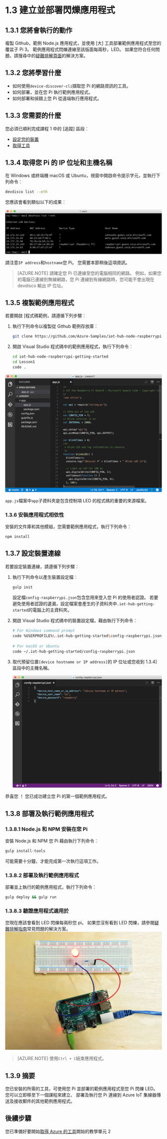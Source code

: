 <properties
 pageTitle="建立並部署閃爍應用程式 |Microsoft Azure"
 description="複製 Github，範例 Node.js 應用程式，然後 gulp 部署至您的覆盆子 Pi 3 區這個應用程式]。 此範例應用程式閃爍連線至該版面每兩秒，LED。"
 services="iot-hub"
 documentationCenter=""
 authors="shizn"
 manager="timlt"
 tags=""
 keywords=""/>

<tags
 ms.service="iot-hub"
 ms.devlang="multiple"
 ms.topic="article"
 ms.tgt_pltfrm="na"
 ms.workload="na"
 ms.date="10/21/2016"
 ms.author="xshi"/>

# <a name="13-create-and-deploy-the-blink-application"></a>1.3 建立並部署閃爍應用程式

## <a name="131-what-you-will-do"></a>1.3.1 您將會執行的動作

複製 Github，範例 Node.js 應用程式，並使用 [大] 工具部署範例應用程式至您的覆盆子 Pi 3。 範例應用程式閃爍連線至該版面每兩秒，LED。 如果您符合任何問題，請搜尋中的[疑難排解頁面](iot-hub-raspberry-pi-kit-node-troubleshooting.md)的解決方案。

## <a name="132-what-you-will-learn"></a>1.3.2 您將學習什麼

- 如何使用`device-discover-cli`擷取您 Pi 的網路資訊的工具。
- 如何部署，並在您 Pi 執行範例應用程式。
- 如何部署和偵錯上您 Pi 從遠端執行應用程式。

## <a name="133-what-you-need"></a>1.3.3 您需要的什麼

您必須已順利完成課程 1 中的 [追蹤] 區段︰

- [設定您的裝置](iot-hub-raspberry-pi-kit-node-lesson1-configure-your-device.md)
- [取得工具](iot-hub-raspberry-pi-kit-node-lesson1-get-the-tools-win32.md)

## <a name="134-obtain-the-ip-address-and-host-name-of-your-pi"></a>1.3.4 取得您 Pi 的 IP 位址和主機名稱

在 Windows 或終端機 macOS 或 Ubuntu，視窗中開啟命令提示字元，並執行下列命令︰

```bash
devdisco list --eth
```

您應該會看到類似以下的成果︰

![裝置探索](media/iot-hub-raspberry-pi-lessons/lesson1/device_discovery.png)

請注意`IP address`和`hostname`您 Pi。 您需要本節稍後這項資訊。

> [AZURE.NOTE] 請確定您 Pi 已連線至您的電腦相同的網路。 例如，如果您的電腦已連線到無線網路，您 Pi 連線到有線網路時，您可能不會出現在 devdisco 輸出 IP 位址。

## <a name="135-clone-the-sample-application"></a>1.3.5 複製範例應用程式

若要開啟 [程式碼範例，請遵循下列步驟︰

1. 執行下列命令以複製從 Github 範例存放庫︰

    ```bash
    git clone https://github.com/Azure-Samples/iot-hub-node-raspberrypi-getting-started.git
    ```

2. 開啟 Visual Studio 程式碼中的範例應用程式，執行下列命令︰

    ```bash
    cd iot-hub-node-raspberrypi-getting-started
    cd Lesson1
    code .
    ```

![Repo 結構](media/iot-hub-raspberry-pi-lessons/lesson1/vscode-blink-mac.png)

`app.js`檔案中`app`子資料夾是包含控制項 LED 的程式碼的重要的來源檔案。

### <a name="136-install-application-dependencies"></a>1.3.6 安裝應用程式相依性

安裝的文件庫和其他模組，您需要範例應用程式，執行下列命令︰

```bash
npm install
```

## <a name="137-configure-the-device-connection"></a>1.3.7 設定裝置連線

若要設定裝置連線，請遵循下列步驟︰

1. 執行下列命令以產生裝置設定檔︰

    ```bash
    gulp init
    ```

    設定檔`config-raspberrypi.json`包含您用來登入您 Pi 的使用者認證。 若要避免使用者認證的遺漏，設定檔案會產生的子資料夾中`.iot-hub-getting-started`的電腦上的主資料夾。

2. 開啟 Visual Studio 程式碼中的裝置設定檔，藉由執行下列命令︰

    ```bash
    # For Windows command prompt
    code %USERPROFILE%\.iot-hub-getting-started\config-raspberrypi.json

    # For macOS or Ubuntu
    code ~/.iot-hub-getting-started/config-raspberrypi.json
    ```

3. 取代預留位置`[device hostname or IP address]`的 IP 位址或您收到 1.3.4] 區段中的主機名稱。

    ![Config.json](media/iot-hub-raspberry-pi-lessons/lesson1/vscode-config-mac.png)

恭喜您 ！ 您已成功建立您 Pi 的第一個範例應用程式。

## <a name="138-deploy-and-run-the-sample-application"></a>1.3.8 部署及執行範例應用程式

### <a name="1381-install-nodejs-and-npm-on-your-pi"></a>1.3.8.1 Node.js 和 NPM 安裝在您 Pi

安裝 Node.js 和 NPM 您 Pi 藉由執行下列命令︰

```bash
gulp install-tools
```

可能需要十分鐘，才能完成第一次執行這項工作。

### <a name="1382-deploy-and-run-the-sample-app"></a>1.3.8.2 部署及執行範例應用程式

部署並上執行的範例應用程式，執行下列命令︰

```bash
gulp deploy && gulp run
```

### <a name="1383-verify-the-app-works"></a>1.3.8.3 驗證應用程式適用於

您現在應該會看到 LED 閃爍每兩秒您 pi。  如果您沒有看到 LED 閃爍，請參閱[疑難排解指南](iot-hub-raspberry-pi-kit-node-troubleshooting.md)常見問題的解決方案。
![LED 閃爍](media/iot-hub-raspberry-pi-lessons/lesson1/led_blinking.jpg)

> [AZURE.NOTE] 使用`Ctrl + C`結束應用程式。

## <a name="139-summary"></a>1.3.9 摘要

您已安裝的所需的工具，可使用您 Pi 並部署的範例應用程式至您 Pi 閃爍 LED。 您可以立即移至下一個課程來建立、 部署及執行您 Pi 連線到 Azure IoT 集線器傳送及接收郵件的其他範例應用程式。

## <a name="next-steps"></a>後續步驟

您已準備好要開始[取得 Azure 的工具](iot-hub-raspberry-pi-kit-node-lesson2-get-azure-tools-win32.md)開始的教學單元 2

